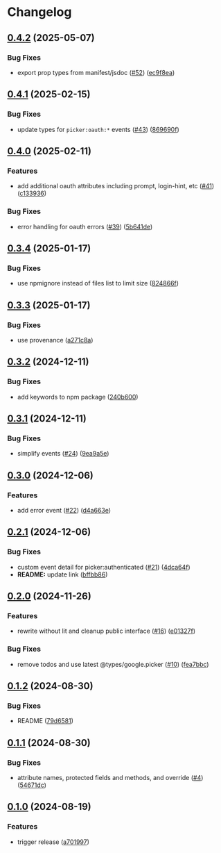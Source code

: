 # Changelog

## [0.4.2](https://github.com/googleworkspace/drive-picker-element/compare/v0.4.1...v0.4.2) (2025-05-07)


### Bug Fixes

* export prop types from manifest/jsdoc ([#52](https://github.com/googleworkspace/drive-picker-element/issues/52)) ([ec9f8ea](https://github.com/googleworkspace/drive-picker-element/commit/ec9f8ea55ea3a101957f25604b1de993fc8bfb47))

## [0.4.1](https://github.com/googleworkspace/drive-picker-element/compare/v0.4.0...v0.4.1) (2025-02-15)


### Bug Fixes

* update types for `picker:oauth:*` events ([#43](https://github.com/googleworkspace/drive-picker-element/issues/43)) ([869690f](https://github.com/googleworkspace/drive-picker-element/commit/869690f518daf05e8def184f1746486781354b4f))

## [0.4.0](https://github.com/googleworkspace/drive-picker-element/compare/v0.3.4...v0.4.0) (2025-02-11)


### Features

* add additional oauth attributes including prompt, login-hint, etc ([#41](https://github.com/googleworkspace/drive-picker-element/issues/41)) ([c133936](https://github.com/googleworkspace/drive-picker-element/commit/c133936b5b0de9bc9ebaebb9a945d1513b767690))


### Bug Fixes

* error handling for oauth errors ([#39](https://github.com/googleworkspace/drive-picker-element/issues/39)) ([5b641de](https://github.com/googleworkspace/drive-picker-element/commit/5b641dea41e5dd788c7205237c7b1cc3d233e905))

## [0.3.4](https://github.com/googleworkspace/drive-picker-element/compare/v0.3.3...v0.3.4) (2025-01-17)


### Bug Fixes

* use npmignore instead of files list to limit size ([824866f](https://github.com/googleworkspace/drive-picker-element/commit/824866f19e1c56f056fa58e5cfe3a76488573696))

## [0.3.3](https://github.com/googleworkspace/drive-picker-element/compare/v0.3.2...v0.3.3) (2025-01-17)


### Bug Fixes

* use provenance ([a271c8a](https://github.com/googleworkspace/drive-picker-element/commit/a271c8aa519db3f11659c8172faf6650a81d271b))

## [0.3.2](https://github.com/googleworkspace/drive-picker-element/compare/v0.3.1...v0.3.2) (2024-12-11)


### Bug Fixes

* add keywords to npm package ([240b600](https://github.com/googleworkspace/drive-picker-element/commit/240b60035f2996bd4097f723566812a0a77f6fe7))

## [0.3.1](https://github.com/googleworkspace/drive-picker-element/compare/v0.3.0...v0.3.1) (2024-12-11)


### Bug Fixes

* simplify events ([#24](https://github.com/googleworkspace/drive-picker-element/issues/24)) ([9ea9a5e](https://github.com/googleworkspace/drive-picker-element/commit/9ea9a5e1d7387e763ebd98e17c2383ace9827eca))

## [0.3.0](https://github.com/googleworkspace/drive-picker-element/compare/v0.2.1...v0.3.0) (2024-12-06)


### Features

* add error event ([#22](https://github.com/googleworkspace/drive-picker-element/issues/22)) ([d4a663e](https://github.com/googleworkspace/drive-picker-element/commit/d4a663e90855a44126a8b8804c28334aa3d343da))

## [0.2.1](https://github.com/googleworkspace/drive-picker-element/compare/v0.2.0...v0.2.1) (2024-12-06)


### Bug Fixes

* custom event detail for picker:authenticated ([#21](https://github.com/googleworkspace/drive-picker-element/issues/21)) ([4dca64f](https://github.com/googleworkspace/drive-picker-element/commit/4dca64f3e5355d498ac43408225ec88b4e645d9a))
* **README:** update link ([bffbb86](https://github.com/googleworkspace/drive-picker-element/commit/bffbb867615d6a4ecef70dffc916d80e5319b0aa))

## [0.2.0](https://github.com/googleworkspace/drive-picker-element/compare/v0.1.2...v0.2.0) (2024-11-26)


### Features

* rewrite without lit and cleanup public interface ([#16](https://github.com/googleworkspace/drive-picker-element/issues/16)) ([e01327f](https://github.com/googleworkspace/drive-picker-element/commit/e01327f938d648e97c468e9ff3dcc81968283dd6))


### Bug Fixes

* remove todos and use latest @types/google.picker ([#10](https://github.com/googleworkspace/drive-picker-element/issues/10)) ([fea7bbc](https://github.com/googleworkspace/drive-picker-element/commit/fea7bbcc118f1f1fe3a890243778609521860142))

## [0.1.2](https://github.com/googleworkspace/drive-picker-element/compare/v0.1.1...v0.1.2) (2024-08-30)


### Bug Fixes

* README ([79d6581](https://github.com/googleworkspace/drive-picker-element/commit/79d6581684ef05c643be993b5121fe290d07493c))

## [0.1.1](https://github.com/googleworkspace/drive-picker-element/compare/v0.1.0...v0.1.1) (2024-08-30)


### Bug Fixes

* attribute names, protected fields and methods, and override ([#4](https://github.com/googleworkspace/drive-picker-element/issues/4)) ([54671dc](https://github.com/googleworkspace/drive-picker-element/commit/54671dc2a4765b8ddd276d2094d1a4404214a717))

## [0.1.0](https://github.com/googleworkspace/drive-picker-element/compare/v0.0.0...v0.1.0) (2024-08-19)


### Features

* trigger release ([a701997](https://github.com/googleworkspace/drive-picker-element/commit/a701997332141cf446b7c4eda553f0bca6ab028d))
